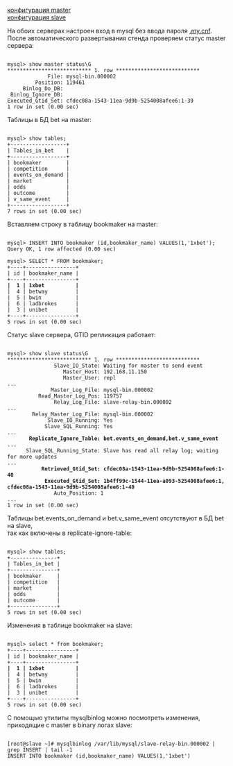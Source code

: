 
[конфигурация master](provisioning/master/my.cnf.d)  
[конфигурация slave](provisioning/slave/my.cnf.d)

На обоих серверах настроен вход в mysql без ввода пароля [.my.cnf](provisioning/my.cnf.j2).  
После автоматического развертывания стенда проверяем статус master сервера:
<pre><code>
mysql> show master status\G
*************************** 1. row ***************************
             File: mysql-bin.000002
         Position: 119461
     Binlog_Do_DB: 
 Binlog_Ignore_DB: 
Executed_Gtid_Set: cfdec08a-1543-11ea-9d9b-5254008afee6:1-39
1 row in set (0.00 sec)
</code></pre>

Таблицы в БД bet на master:
<pre><code>
mysql> show tables;
+------------------+
| Tables_in_bet    |
+------------------+
| bookmaker        |
| competition      |
| events_on_demand |
| market           |
| odds             |
| outcome          |
| v_same_event     |
+------------------+
7 rows in set (0.00 sec)
</code></pre>

Вставляем строку в таблицу bookmaker на master:
<pre><code>
mysql> INSERT INTO bookmaker (id,bookmaker_name) VALUES(1,'1xbet');
Query OK, 1 row affected (0.00 sec)

mysql> SELECT * FROM bookmaker;
+----+----------------+
| id | bookmaker_name |
+----+----------------+
<b>|  1 | 1xbet          |</b>
|  4 | betway         |
|  5 | bwin           |
|  6 | ladbrokes      |
|  3 | unibet         |
+----+----------------+
5 rows in set (0.00 sec)
</code></pre>


Статус slave сервера, GTID репликация работает:
<pre><code>
mysql> show slave status\G
*************************** 1. row ***************************
               Slave_IO_State: Waiting for master to send event
                  Master_Host: 192.168.11.150
                  Master_User: repl
...
              Master_Log_File: mysql-bin.000002
          Read_Master_Log_Pos: 119757
               Relay_Log_File: slave-relay-bin.000002
...
        Relay_Master_Log_File: mysql-bin.000002
             Slave_IO_Running: Yes
            Slave_SQL_Running: Yes
...
<b>       Replicate_Ignore_Table: bet.events_on_demand,bet.v_same_event</b>
...
      Slave_SQL_Running_State: Slave has read all relay log; waiting for more updates
...
<b>           Retrieved_Gtid_Set: cfdec08a-1543-11ea-9d9b-5254008afee6:1-40</b>
<b>            Executed_Gtid_Set: 1b4ff99c-1544-11ea-a093-5254008afee6:1,</b>
<b>cfdec08a-1543-11ea-9d9b-5254008afee6:1-40</b>
               Auto_Position: 1
...
1 row in set (0.00 sec)
</code></pre>

Таблицы bet.events_on_demand и bet.v_same_event отсутствуют в БД bet на slave,  
 так как включены в replicate-ignore-table:
<pre><code>
mysql> show tables;
+---------------+
| Tables_in_bet |
+---------------+
| bookmaker     |
| competition   |
| market        |
| odds          |
| outcome       |
+---------------+
5 rows in set (0.00 sec)
</code></pre>

Изменения в таблице bookmaker на slave:
<pre><code>
mysql> select * from bookmaker;
+----+----------------+
| id | bookmaker_name |
+----+----------------+
<b>|  1 | 1xbet          |</b>
|  4 | betway         |
|  5 | bwin           |
|  6 | ladbrokes      |
|  3 | unibet         |
+----+----------------+
5 rows in set (0.00 sec)
</code></pre>

С помощью утилиты mysqlbinlog можно посмотреть изменения, приходящие с master в binary логах slave:
<pre><code>
[root@slave ~]# mysqlbinlog /var/lib/mysql/slave-relay-bin.000002 | grep INSERT | tail -1
INSERT INTO bookmaker (id,bookmaker_name) VALUES(1,'1xbet')
</code></pre>
